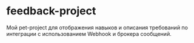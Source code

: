 # feedback-project
Мой pet-project для отображения навыков и описания требований по интеграции с использованием Webhook и брокера сообщений.
